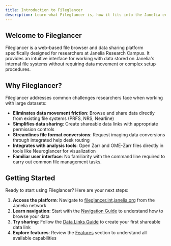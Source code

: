 ```yaml
---
title: Introduction to Fileglancer
description: Learn what Fileglancer is, how it fits into the Janelia ecosystem, and what you can accomplish with it.
---
```


## Welcome to Fileglancer

Fileglancer is a web-based file browser and data sharing platform specifically designed for researchers at Janelia Research Campus. It provides an intuitive interface for working with data stored on Janelia's internal file systems without requiring data movement or complex setup procedures.

## Why Fileglancer?

Fileglancer addresses common challenges researchers face when working with large datasets:

- **Eliminates data movement friction**: Browse and share data directly from existing file systems (PRFS, NRS, Nearline)
- **Simplifies data sharing**: Create shareable data links with appropriate permission controls
- **Streamlines file format conversions**: Request imaging data conversions through integrated help desk routing
- **Integrates with analysis tools**: Open Zarr and OME-Zarr files directly in tools like Neuroglancer for visualization
- **Familiar user interface**: No familiarity with the command line required to carry out common file management tasks.

## Getting Started

Ready to start using Fileglancer? Here are your next steps:

1. **Access the platform**: Navigate to [fileglancer.int.janelia.org](https://fileglancer.int.janelia.org) from the Janelia network 
2. **Learn navigation**: Start with the [Navigation Guide](/fileglancer-user-docs/workflows/navigation/) to understand how to browse your data
3. **Try sharing**: Follow the [Data Links Guide](/fileglancer-user-docs/workflows/data-links/) to create your first shareable data link
4. **Explore features**: Review the [Features](/fileglancer-user-docs/features/file-browser/) section to understand all available capabilities